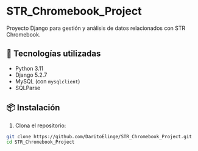 # STR_Chromebook_Project

Proyecto Django para gestión y análisis de datos relacionados con STR Chromebook.

## 🚀 Tecnologías utilizadas

- Python 3.11
- Django 5.2.7
- MySQL (con `mysqlclient`)
- SQLParse

## 📦 Instalación

1. Clona el repositorio:

```bash
git clone https://github.com/DaritoElinge/STR_Chromebook_Project.git
cd STR_Chromebook_Project
